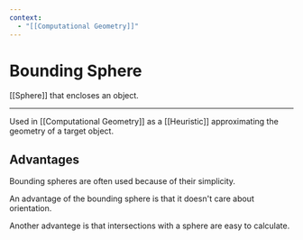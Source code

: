 ```yaml
---
context:
  - "[[Computational Geometry]]"
---
```


# Bounding Sphere

[[Sphere]] that encloses an object.

---

Used in [[Computational Geometry]] as a [[Heuristic]] approximating the geometry of a target object.

## Advantages

Bounding spheres are often used because of their simplicity.

An advantage of the bounding sphere is that it doesn't care about orientation.

Another advantege is that intersections with a sphere are easy to calculate.
